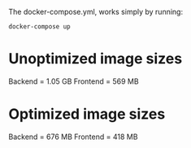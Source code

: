 The docker-compose.yml, works simply by running:
```
docker-compose up
```
# Unoptimized image sizes
Backend  = 1.05 GB
Frontend = 569 MB

# Optimized image sizes
Backend  =  676 MB
Frontend =  418 MB